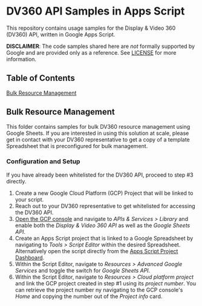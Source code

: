# DV360 API Samples in Apps Script

This repository contains usage samples for the Display & Video 360 (DV360)
API, written in Google Apps Script.

**DISCLAIMER**: The code samples shared here are _not_ formally supported
by Google and are provided only as a reference. See [LICENSE](LICENSE.md)
for more information.

## Table of Contents

[Bulk Resource Management](#bulk-resource-management)

## Bulk Resource Management

This folder contains samples for bulk DV360 resource management using Google
Sheets. If you are interested in using this solution at scale, please get in
contact with your DV360 representative to get a copy of a template Spreadsheet
that is preconfigured for bulk management.

### Configuration and Setup

If you have already been whitelisted for the DV360 API, proceed to step #3
directly.

1.  Create a new Google Cloud Platform (GCP) Project that will be linked to your
    script.
2.  Reach out to your DV360 representative to get whitelisted for accessing the
    DV360 API.
3.  [Open the GCP console](https://console.cloud.google.com/) and navigate to
    _APIs & Services > Library_ and enable both the _Display & Video 360 API_
    as well as the _Google Sheets API_.
4.  Create an Apps Script project that is linked to a Google Spreadsheet by
    navigating to _Tools > Script Editor_ within the desired Spreadsheet.
    Alternatively open the script directly from the
    [Apps Script Project Dashboard](https://script.google.com/home/all).
5.  Within the Script Editor, navigate to _Resources > Advanced Google Services_
    and toggle the switch for _Google Sheets API_.
6.  Within the Script Editor, navigate to _Resources > Cloud platform project_
    and link the GCP project created in step #1 using its _project number_. You
    can retrieve the project number ny navigating to the GCP console's _Home_
    and copying the number out of the _Project info_ card.
